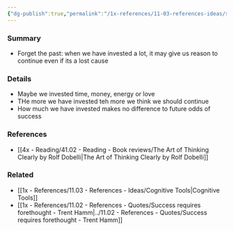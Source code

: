 ```yaml
---
{"dg-publish":true,"permalink":"/1x-references/11-03-references-ideas/sunk-cost-fallacy/"}
---
```



### Summary
- Forget the past: when we have invested a lot, it may give us reason to continue even if its a lost cause

### Details
- Maybe we invested time, money, energy or love
- THe more we have invested teh more we think we should continue
- How much we have invested makes no difference to future odds of success

### References
- [[4x - Reading/41.02 - Reading - Book reviews/The Art of Thinking Clearly by Rolf Dobelli\|The Art of Thinking Clearly by Rolf Dobelli]]

### Related
- [[1x - References/11.03 - References - Ideas/Cognitive Tools\|Cognitive Tools]]
- [[1x - References/11.02 - References - Quotes/Success requires forethought - Trent Hamm\|../11.02 - References - Quotes/Success requires forethought - Trent Hamm]]
